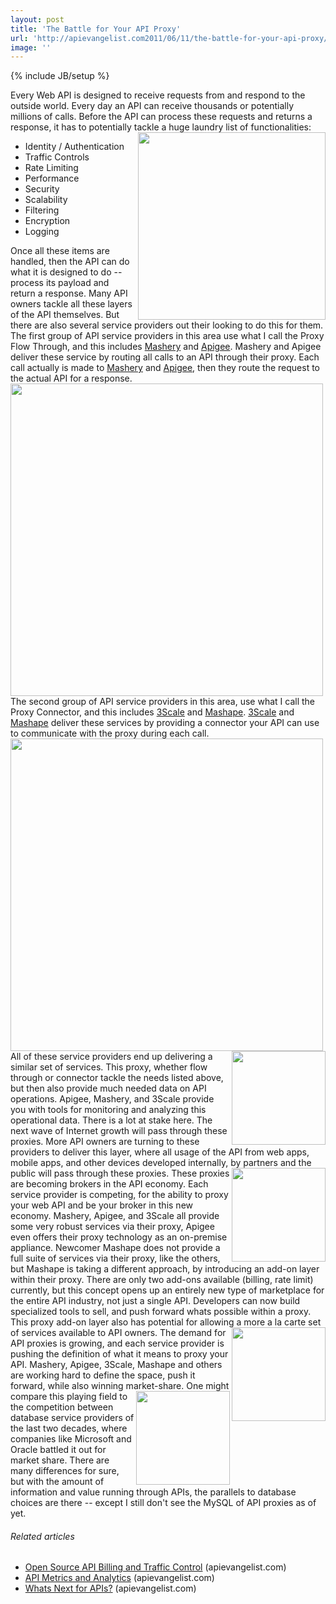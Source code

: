 ```yaml
---
layout: post
title: 'The Battle for Your API Proxy'
url: 'http://apievangelist.com2011/06/11/the-battle-for-your-api-proxy/'
image: ''
---
```

{% include JB/setup %}
Every Web API is designed to receive requests from and respond to the outside world.
Every day an API can receive thousands or potentially millions of calls. Before the API can process these requests and returns a response, it has to potentially tackle a huge laundry list of functionalities: <img src="http://kinlane-productions.s3.amazonaws.com/api-evangelist/traffic-lights.jpg"  width="300" align="right" />
<ul >
     <li>Identity / Authentication
     </li>
     <li>Traffic Controls
     </li>
     <li>Rate Limiting
     </li>
     <li>Performance
     </li>
     <li>Security
     </li>
     <li>Scalability
     </li>
     <li>Filtering
     </li>
     <li>Encryption
     </li>
     <li>Logging
     </li>
</ul>Once all these items are handled, then the API can do what it is designed to do -- process its payload and return a response.
Many API owners tackle all these layers of the API themselves. But there are also several service providers out their looking to do this for them.
The first group of API service providers in this area use what I call the Proxy Flow Through, and this includes <a href="http://www.mashery.com/">Mashery</a> and <a href="http://www.apigee.com/">Apigee</a>. Mashery and Apigee deliver these service by routing all calls to an API through their proxy. Each call actually is made to <a title="Mashery" href="http://blog.apievangelist.com/2010/10/10/mashery-api-services/">Mashery</a> and <a title="Apigee" href="http://blog.apievangelist.com/2010/10/10/apigee-api-services/">Apigee</a>, then they route the request to the actual API for a response.
<img  src="http://kinlane-productions.s3.amazonaws.com/api-evangelist/ProxyFlowThrough.png"  width="500" align="center" />
The second group of API service providers in this area, use what I call the Proxy Connector, and this includes <a title="3Scale" href="http://blog.apievangelist.com/2010/10/10/3scale-api-services/">3Scale</a> and <a title="Mashape" href="http://blog.apievangelist.com/2011/03/04/mashape-api-service-provider/">Mashape</a>. <a href="http://www.3scale.net/">3Scale</a> and <a href="http://www.mashape.com/">Mashape</a> deliver these services by providing a connector your API can use to communicate with the proxy during each call.
<img  src="http://kinlane-productions.s3.amazonaws.com/api-evangelist/ProxyConnector.png"  width="500" align="center" />
<a href="http://www.apigee.com/"><img src="http://kinlane-productions.s3.amazonaws.com/api-evangelist/apigee-logo.jpg"  width="150" align="right" /></a>All of these service providers end up delivering a similar set of services. This proxy, whether flow through or connector tackle the needs listed above, but then also provide much needed data on API operations. Apigee, Mashery, and 3Scale provide you with tools for monitoring and analyzing this operational data.
There is a lot at stake here. The next wave of Internet growth will pass through these proxies. More API owners are turning to these providers to deliver this layer, where all usage of the API from web apps, mobile apps, and other devices developed internally, by partners and the public will pass through these proxies.
<a href="http://www.mashery.com/"><img src="http://kinlane-productions.s3.amazonaws.com/api-evangelist/Mashery-Logo.gif"  width="150" align="right" /></a>These proxies are becoming brokers in the API economy. Each service provider is competing, for the ability to proxy your web API and be your broker in this new economy.
Mashery, Apigee, and 3Scale all provide some very robust services via their proxy, Apigee even offers their proxy technology as an on-premise appliance.
Newcomer Mashape does not provide a full suite of services via their proxy, like the others, but Mashape is taking a different approach, by introducing an add-on layer within their proxy. There are only two add-ons available (billing, rate limit) currently, but this concept opens up an entirely new type of marketplace for the entire API industry, not just a single API. Developers can now build specialized tools to sell, and push forward whats possible within a proxy. This proxy add-on layer also has potential for allowing a more a la carte set of services available to API owners.<a href="http://www.3scale.net/"><img src="http://kinlane-productions.s3.amazonaws.com/api-evangelist/3Scale-Logo.jpg"  width="150" align="right" /></a>
The demand for API proxies is growing, and each service provider is pushing the definition of what it means to proxy your API. Mashery, Apigee, 3Scale, Mashape and others are working hard to define the space, push it forward, while also winning market-share.
<a href="http://www.mashape.com/"><img src="http://kinlane-productions.s3.amazonaws.com/mashape-logo.png"  width="150" align="right" /></a>One might compare this playing field to the competition between database service providers of the last two decades, where companies like Microsoft and Oracle battled it out for market share. There are many differences for sure, but with the amount of information and value running through APIs, the parallels to database choices are there -- except I still don't see the MySQL of API proxies as of yet.
<h6 >
     Related articles
</h6>
<ul >
     <li >
          <a href="http://blog.apievangelist.com/2011/05/21/open-source-api-billing-and-traffic-control/">Open Source API Billing and Traffic Control</a> (apievangelist.com)
     </li>
     <li >
          <a href="http://blog.apievangelist.com/2011/03/31/api-metrics-and-analytics/">API Metrics and Analytics</a> (apievangelist.com)
     </li>
     <li >
          <a href="http://blog.apievangelist.com/2011/05/24/whats-next-for-apis/">Whats Next for APIs?</a> (apievangelist.com)
     </li>
</ul>
